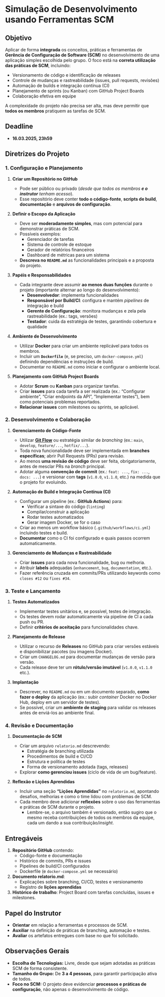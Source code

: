# **Simulação de Desenvolvimento usando Ferramentas SCM**

## **Objetivo**
Aplicar de forma **integrada** os conceitos, práticas e ferramentas de **Gerência de Configuração de Software (SCM)** no desenvolvimento de uma aplicação simples escolhida pelo grupo. O foco está na **correta utilização das práticas de SCM**, incluindo:
- Versionamento de código e identificação de releases
- Controle de mudanças e rastreabilidade (issues, pull requests, revisões)
- Automação de builds e integração contínua (CI)
- Planejamento de sprints (ou Kanban) com GitHub Project Boards
- Colaboração efetiva em equipe

A complexidade do projeto não precisa ser alta, mas deve permitir que **todos os membros** pratiquem as tarefas de SCM.

## **Deadline**
- **16.03.2025, 23h59**

## **Diretrizes do Projeto**

### **1. Configuração e Planejamento**
1. **Criar um Repositório no GitHub**  
   - Pode ser público ou privado (_desde que todos os membros **e o instrutor** tenham acesso_).  
   - Esse repositório deve conter **todo o código-fonte**, **scripts de build**, **documentação** e **arquivos de configuração**.

2. **Definir o Escopo da Aplicação**  
   - Deve ser **moderadamente simples**, mas com potencial para demonstrar práticas de SCM.  
   - Possíveis exemplos:  
     - Gerenciador de tarefas  
     - Sistema de controle de estoque  
     - Gerador de relatórios financeiros  
     - Dashboard de métricas para um sistema
   - **Descreva no `README.md`** as funcionalidades principais e a proposta do projeto.

3. **Papéis e Responsabilidades**  
   - Cada integrante deve assumir **ao menos duas funções** durante o projeto (importante alternar ao longo do desenvolvimento):  
     - **Desenvolvedor**: implementa funcionalidades  
     - **Responsável por Build/CI**: configura e mantém _pipelines_ de integração e build  
     - **Gerente de Configuração**: monitora mudanças e zela pela rastreabilidade (ex.: tags, versões)  
     - **Testador**: cuida da estratégia de testes, garantindo cobertura e qualidade

4. **Ambiente de Desenvolvimento**  
   - Utilizar **Docker** para criar um ambiente replicável para todos os membros.  
   - Incluir um **`Dockerfile`** (e, se preciso, um `docker-compose.yml`) definindo dependências e instruções de build.  
   - Documentar no `README.md` como iniciar e configurar o ambiente local.

5. **Planejamento com GitHub Project Boards**  
   - Adotar **Scrum** ou **Kanban** para organizar tarefas.  
   - Criar **issues** para cada tarefa a ser realizada (ex.: “Configurar ambiente”, “Criar endpoints da API”, “Implementar testes”), bem como potenciais problemas reportados.  
   - **Relacionar issues** com milestones ou sprints, se aplicável.

### **2. Desenvolvimento e Colaboração**
1. **Gerenciamento de Código-Fonte**  
   - Utilizar **[Git Flow](https://www.alura.com.br/artigos/git-flow-o-que-e-como-quando-utilizar)** ou estratégia similar de _branching_ (ex.: `main`, `develop`, `feature/...`, `hotfix/...`).  
   - Toda nova funcionalidade deve ser implementada em **branches específicas**; abrir Pull Requests (PRs) para revisão.  
   - Ao menos **uma revisão de código** deve ser feita, obrigatoriamente, antes de mesclar PRs na _branch_ principal.  
   - Adotar alguma **convenção de commit** (ex.: `feat: ...`, `fix: ...`, `docs: ...`) e versionar com **tags** (`v1.0.0`, `v1.1.0`, etc.) na medida que o projeto for evoluindo.

2. **Automação de Build e Integração Contínua (CI)**  
   - Configurar um pipeline (ex.: **GitHub Actions**) para:  
     - Verificar a sintaxe do código (`linting`)
     - Compilar/construir a aplicação  
     - Rodar testes automatizados
     - Gerar imagem Docker, se for o caso  
   - Criar ao menos um workflow básico (`.github/workflows/ci.yml`) incluindo testes e build.  
   - **Documentar** como o CI foi configurado e quais passos ocorrem automaticamente.

3. **Gerenciamento de Mudanças e Rastreabilidade**  
   - Criar **issues** para cada nova funcionalidade, bug ou melhoria.  
   - Atribuir **labels** adequadas (`enhancement`, `bug`, `documentation`, etc.).  
   - Fazer referência cruzada em commits/PRs utilizando keywords como `closes #12` ou `fixes #34`.

### **3. Teste e Lançamento**
1. **Testes Automatizados**  
   - Implementar testes unitários e, se possível, testes de integração.  
   - Os testes devem rodar automaticamente via pipeline de CI a cada push ou PR.  
   - Definir **critérios de aceitação** para funcionalidades chave.

2. **Planejamento de Release**  
   - Utilizar o recurso de **Releases** no GitHub para criar versões estáveis e disponibilizar pacotes (ou imagens Docker).  
   - Criar um `CHANGELOG.md` para documentar mudanças de versão para versão.  
   - Cada release deve ter um **rótulo/versão imutável** (`v1.0.0`, `v1.1.0` etc.).

3. **Implantação**  
   - Descrever, no `README.md` ou em um documento separado, **como fazer o deploy** da aplicação (ex.: subir _container_ Docker no Docker Hub, deploy em um servidor de testes).  
   - Se possível, criar um **ambiente de staging** para validar os releases antes de enviá-los ao ambiente final.

### **4. Revisão e Documentação**
1. **Documentação de SCM**  
   - Criar um arquivo `relatorio.md` descrevendo:  
     - Estratégia de branching utilizada 
     - Procedimentos de build e CI/CD  
     - Estrutura e política de testes  
     - Forma de versionamento adotada (tags, releases)  
   - Explorar **como gerenciou issues** (ciclo de vida de um bug/feature).

2. **Reflexão e Lições Aprendidas**  
   - Incluir uma seção **“Lições Aprendidas”** no `relatorio.md`, apontando desafios, melhorias e como o time lidou com problemas de SCM.  
   - Cada membro deve adicionar **reflexões** sobre o uso das ferramentas e práticas de SCM durante o projeto.
      - Lembre-se, o arquivo também é versionado, então sugiro que o mesmo receba contribuições de todos os membros da equipe, cada um dando a sua contribuição/_insight_. 

## **Entregáveis**
1. **Repositório GitHub** contendo:
   - Código-fonte e documentação
   - Histórico de commits, PRs e issues
   - Pipelines de build/CI configurados
   - Dockerfile (e `docker-compose.yml` se necessário)
2. **Documento relatorio.md**:  
   - Explicações sobre branching, CI/CD, testes e versionamento
   - Registro de **lições aprendidas**  
3. **Histórico de trabalho**: Project Board com tarefas concluídas, issues e milestones.

## **Papel do Instrutor**
- **Orientar** em relação a ferramentas e processos de SCM.  
- **Auxiliar** na definição de práticas de branching, automação e testes.  
- **Avaliar** os artefatos entregues com base no que foi solicitado.

## **Observações Gerais**
- **Escolha de Tecnologias:** Livre, desde que sejam adotadas as práticas SCM de forma consistente.  
- **Tamanho do Grupo:** De **3 a 4 pessoas**, para garantir participação ativa de todos.  
- **Foco no SCM:** O projeto deve evidenciar **processos e práticas de configuração**, não apenas o desenvolvimento de código.
